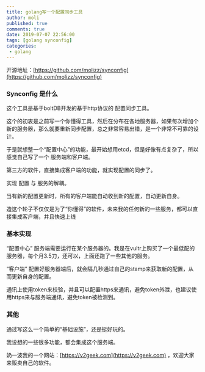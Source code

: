 ```yaml
---
title: golang写一个配置同步工具
author: moli
published: true
comments: true
date: 2019-07-07 22:56:00
tags: [golang synconfig]
categories:
 - golang
---
```


开源地址：[https://github.com/molizz/synconfig](https://github.com/molizz/synconfig)

### Synconfig 是什么

这个工具是基于boltDB开发的基于http协议的 配置同步工具。

这个的初衷是之前写一个你懂得工具，然后在分布在各地服务器，如果每次增加个新的服务器，那么就要重新同步配置，总之非常容易出错，是一个非常不可靠的设计。

于是就想整一个“配置中心”的功能，最开始想用etcd，但是好像有点复杂了，所以感觉自己写了一个 服务端和客户端。

第三方的软件，直接集成客户端的功能，就实现配置的同步了。

实现 配置 与 服务的解耦。

当有新的配置更新时，所有的客户端能自动收到新的配置，自动更新自身。

造这个轮子不仅仅是为了“你懂得”的软件，未来我的任何新的一些服务，都可以直接集成客户端，并且快速上线

### 基本实现

“配置中心” 服务端需要运行在某个服务器的。我是在vultr上购买了一个最低配的服务器，每个月3.5刀，还可以，上面还跑了一些其他的服务。

“客户端” 配置好服务器端后，就会隔几秒通过自己的stamp来获取新的配置，从而更新自身的配置。

通讯上使用token来校验，并且可以配置https来通讯，避免token外泄，也建议使用https来与服务端通讯，避免token被检测到。


### 其他

通过写这么一个简单的“基础设施”，还是挺好玩的。

我设想的一些很多功能，都会集成这个服务端。

奶一波我的一个网站：[https://v2geek.com](https://v2geek.com)  ，欢迎大家来贩卖自己的软件。